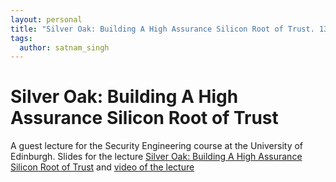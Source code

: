 ```yaml
---
layout: personal
title: "Silver Oak: Building A High Assurance Silicon Root of Trust. 13 March 2024"
tags:
  author: satnam_singh
---
```

# Silver Oak: Building A High Assurance Silicon Root of Trust
A guest lecture for the Security Engineering course at the University of Edinburgh. Slides for the lecture [Silver Oak: Building A High Assurance Silicon Root of Trust](https://docs.google.com/presentation/d/1-NpizXUPr9tYVQ8jNfe__p1L9wvNy5vCsIrjEQluMH4/edit#slide=id.g9c5baa8642_0_73) and [video of the lecture](https://www.youtube.com/watch?v=ujmgPCIWuU4)